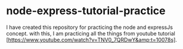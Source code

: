 # node-express-tutorial-practice
I have created this repository for practicing the node and expressJs concept. with this, I am practicing all the things from youtube  tutorial [https://www.youtube.com/watch?v=TNV0_7QRDwY&amp;t=10078s].

